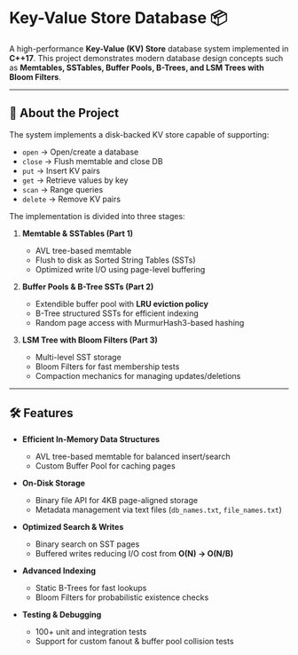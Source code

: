 # Key-Value Store Database 📦

A high-performance **Key-Value (KV) Store** database system implemented in **C++17**. 
This project demonstrates modern database design concepts such as **Memtables, SSTables, Buffer Pools, B-Trees, and LSM Trees with Bloom Filters**.  

---

## 📖 About the Project

The system implements a disk-backed KV store capable of supporting:

- `open` → Open/create a database  
- `close` → Flush memtable and close DB  
- `put` → Insert KV pairs  
- `get` → Retrieve values by key  
- `scan` → Range queries  
- `delete` → Remove KV pairs  

The implementation is divided into three stages:

1. **Memtable & SSTables (Part 1)**  
   - AVL tree-based memtable  
   - Flush to disk as Sorted String Tables (SSTs)  
   - Optimized write I/O using page-level buffering  

2. **Buffer Pools & B-Tree SSTs (Part 2)**  
   - Extendible buffer pool with **LRU eviction policy**  
   - B-Tree structured SSTs for efficient indexing  
   - Random page access with MurmurHash3-based hashing  

3. **LSM Tree with Bloom Filters (Part 3)**  
   - Multi-level SST storage  
   - Bloom Filters for fast membership tests  
   - Compaction mechanics for managing updates/deletions  

---

## 🛠️ Features

- **Efficient In-Memory Data Structures**
  - AVL tree-based memtable for balanced insert/search  
  - Custom Buffer Pool for caching pages  

- **On-Disk Storage**
  - Binary file API for 4KB page-aligned storage  
  - Metadata management via text files (`db_names.txt`, `file_names.txt`)  

- **Optimized Search & Writes**
  - Binary search on SST pages  
  - Buffered writes reducing I/O cost from **O(N) → O(N/B)**  

- **Advanced Indexing**
  - Static B-Trees for fast lookups  
  - Bloom Filters for probabilistic existence checks  

- **Testing & Debugging**
  - 100+ unit and integration tests  
  - Support for custom fanout & buffer pool collision tests  

